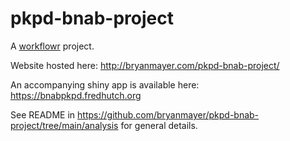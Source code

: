 # pkpd-bnab-project

A [workflowr][] project.

[workflowr]: https://github.com/jdblischak/workflowr

Website hosted here: http://bryanmayer.com/pkpd-bnab-project/

An accompanying shiny app is available here: https://bnabpkpd.fredhutch.org


See README in https://github.com/bryanmayer/pkpd-bnab-project/tree/main/analysis for general details.
